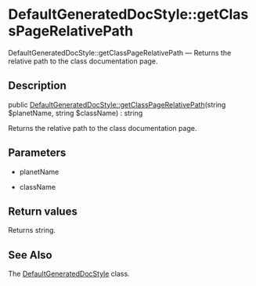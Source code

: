 DefaultGeneratedDocStyle::getClassPageRelativePath
================

DefaultGeneratedDocStyle::getClassPageRelativePath — Returns the relative path to the class documentation page.

Description
---------------


public [DefaultGeneratedDocStyle::getClassPageRelativePath](https://github.com/lingtalfi/DocTools/blob/master/doc/api/DocTools/GeneratedDocStyle/DefaultGeneratedDocStyle/getClassPageRelativePath.md)(string $planetName, string $className) : string




Returns the relative path to the class documentation page.




Parameters
--------------


- planetName
    

- className
    


Return values
----------------

Returns string.









See Also
-----------

The [DefaultGeneratedDocStyle](https://github.com/lingtalfi/DocTools/blob/master/doc/api/DocTools/GeneratedDocStyle/DefaultGeneratedDocStyle.md) class.
